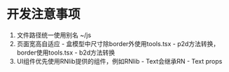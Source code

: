 # 开发注意事项
1. 文件路径统一使用别名 ~/js
2. 页面宽高自适应 - 盒模型中尺寸除border外使用tools.tsx - p2d方法转换，border使用tools.tsx - b2d方法转换
3. UI组件优先使用RNlib提供的组件，例如RNlib - Text会继承RN - Text props

